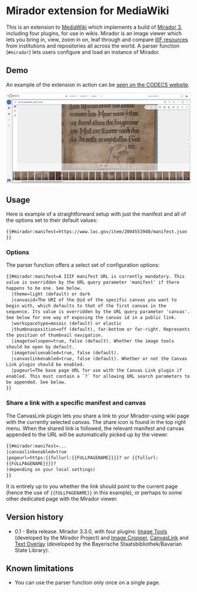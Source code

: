 # Mirador extension for MediaWiki

This is an extension to [MediaWiki](https://mediawiki.org) which implements a build of [Mirador 3](https://projectmirador.org/), including four plugins, for use in wikis. Mirador is an image viewer which lets you bring in, view, zoom in on, leaf through and compare [IIIF resources](https://iiif.io/) from institutions and repositories all across the world. A parser function (`#mirador`) lets users configure and load an instance of Mirador.

## Demo
An example of the extension in action can be [seen on the CODECS website](https://codecs.vanhamel.nl/Show:IIIF/Mirador?&manifest=https://damsssl.llgc.org.uk/iiif/2.0/4623419/manifest.json&canvas=https://damsssl.llgc.org.uk/iiif/2.0/4623419/canvas/4623439.json).

![Screenshot](/modules/assets/Mirador-extension-screenshot-BBC.png)

## Usage
Here is example of a straightforward setup with just the manifest and all of the options set to their default values:

```
{{#mirador:manifest=https://www.loc.gov/item/2004553940/manifest.json }}
```

### Options
The parser function offers a select set of configuration options:

```
{{#mirador:manifest=A IIIF manifest URL is currently mandatory. This value is overridden by the URL query parameter 'manifest' if there happens to be one. See below.
  |theme=light (default) or dark
  |canvasid=The URI of the @id of the specific canvas you want to begin with, which defaults to that of the first canvas in the sequence. Its value is overridden by the URL query parameter 'canvas'. See below for one way of exposing the canvas id in a public link.
  |workspacetype=mosaic (default) or elastic
  |thumbnavposition=off (default), far-bottom or far-right. Represents the position of thumbnail navigation.
  |imagetoolsopen=true, false (default). Whether the image tools should be open by default.
  |imagetoolsenabled=true, false (default).
  |canvaslinkenabled=true, false (default). Whether or not the Canvas Link plugin should be enabled.
  |pageurl=The base page URL for use with the Canvas Link plugin if enabled. This must contain a `?` for allowing URL search parameters to be appended. See below.
}}
```

### Share a link with a specific manifest and canvas
The CanvasLink plugin lets you share a link to your Mirador-using wiki page with the currently selected canvas. The share icon is found in the top right menu. When the shared link is followed, the relevant manifest and canvas appended to the URL will be automatically picked up by the viewer.

```
{{#mirador:manifest=...
|canvaslinkenabled=true
|pageurl=https:{{fullurl:{{FULLPAGENAME}}}}? or {{fullurl:{{FULLPAGENAME}}}}?
(depending on your local settings)
}}
```

It is entirely up to you whether the link should point to the current page (hence the use of `{{FULLPAGENAME}}` in this example), or perhaps to some other dedicated page with the Mirador viewer.

## Version history
- 0.1 - Beta release. Mirador 3.3.0, with four plugins: [Image Tools](https://github.com/ProjectMirador/mirador-image-tools) (developed by the Mirador Project) and [Image Cropper](https://github.com/dbmdz/mirador-imagecropper), [CanvasLink](https://github.com/dbmdz/mirador-canvaslink) and [Text Overlay](https://github.com/dbmdz/mirador-textoverlay) (developed by the Bayerische Staatsbibliothek/Bavarian State Library).

## Known limitations
- You can use the parser function only once on a single page.
